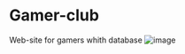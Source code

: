 # Gamer-club
Web-site for gamers whith database
![image](https://github.com/Horky1/Gamer-club/assets/127211191/36e2a8cd-c017-4fc2-9cee-bcc4c88e84d5)

